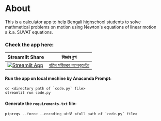 # About
This is a calculator app to help Bengali highschool students to solve mathmetical problems on motion using Newton's equations of linear motion a.k.a. SUVAT equations.

### Check the app here:

| Streamlit Share  | বিজ্ঞান ব্লগ      |        
| -------------    |:-------------:| 
| [![Streamlit App](https://static.streamlit.io/badges/streamlit_badge_black_white.svg)](https://share.streamlit.io/acarafat/newton_calculator/main/newton_calc_app_v0.1.py/) | [গতির সমীকরণ ক্যালকুলেটর](https://bigganblog.org/2021/03/গতির-সমীকরণ/)  | 

#### Run the app on local mechine by Anaconda Prompt:
```
cd <directory path of `code.py` file>
streamlit run code.py
```

#### Generate the `requirements.txt` file:
```
pipreqs --force --encoding utf8 <full path of `code.py` file>
```
